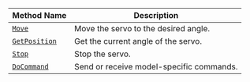 Method Name | Description
----------- | -----------
[`Move`](/components/servo/#move) | Move the servo to the desired angle.
[`GetPosition`](/components/servo/#getposition) | Get the current angle of the servo.
[`Stop`](/components/servo/#stop) | Stop the servo.
[`DoCommand`](/components/servo/#docommand) | Send or receive model-specific commands.
